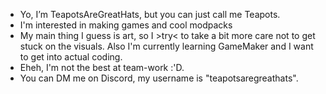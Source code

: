 - Yo, I’m TeapotsAreGreatHats, but you can just call me Teapots.
- I'm interested in making games and cool modpacks
- My main thing I guess is art, so I >try< to take a bit more care not to get stuck on the visuals. Also I'm currently learning GameMaker and I want to get into actual coding.
- Eheh, I'm not the best at team-work :'D.
- You can DM me on Discord, my username is "teapotsaregreathats". 

<!---
TeapotsAreGreatHats/TeapotsAreGreatHats is a ✨ special ✨ repository because its `README.md` (this file) appears on your GitHub profile.
You can click the Preview link to take a look at your changes.
--->
